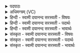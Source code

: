 <details><summary>पदपाठः</summary>

ये। जने॑षु। म॒लिम्ल॑वः। स्ते॒नासः॑। तस्क॑राः। वने॑। ये। कक्षे॑षु। अ॒घा॒यवः॑। अ॒घ॒यव॒ इत्य॑घ॒ऽयवः॑। तान्। ते॒। द॒धा॒मि॒। जम्भ॑योः। ७९।
</details>

<details><summary>अधिमन्त्रम् (VC)</summary>

- सेनापतिर्देवता
- नाभानेदिष्ठ ऋषिः
- निचृदनुष्टुप्
- गान्धारः
</details>

<details><summary>हिन्दी - स्वामी दयानन्द सरस्वती  - विषयः</summary>

फिर ये राजपुरुष किस-किस का निवारण करें, यह विषय अगले मन्त्र में कहा है ॥
</details>

<details><summary>हिन्दी - स्वामी दयानन्द सरस्वती  - पदार्थः</summary>

पदार्थान्वयभाषाः -  हे सभापते ! मैं सेनाध्यक्ष (ये) जो (जनेषु) मनुष्यों में (मलिम्लवः) मलिन स्वभाव से आते-जाते (स्तेनासः) गुप्त चोर जो (वने) वन में (तस्कराः) प्रसिद्ध चोर लुटेरे और (ये) जो (कक्षेषु) कटरी आदि में (अघायवः) पाप करते हुए जीवन की इच्छा करनेवाले हैं (तान्) उन को (ते) आप के (जम्भयोः) फैलाये मुख में ग्रास के समान (दधामि) धरता हूँ ॥७९ ॥
</details>

<details><summary>हिन्दी - स्वामी दयानन्द सरस्वती  - भावार्थः</summary>

भावार्थभाषाः -  सेनापति आदि राजपुरुषों का यही मुख्य कर्त्तव्य है कि जो ग्राम और वनों में प्रसिद्ध चोर तथा लुटेरे आदि पापी पुरुष हैं, उन को राजा के आधीन करें ॥७९ ॥
</details>

<details><summary>संस्कृत - स्वामी दयानन्द सरस्वती  - विषयः</summary>

पुनरेते काँस्कान् निवर्त्तयेयुरित्याह ॥
</details>

<details><summary>संस्कृत - स्वामी दयानन्द सरस्वती  - पदार्थः</summary>

पदार्थान्वयभाषाः -  हे सभेश ! सेनापतिरहं ये जनेषु मलिम्लवः स्तेनासो ये वने तस्करा ये कक्षेष्वघायवः सन्ति, ताँस्ते जम्भयोर्ग्रासमिव दधामि ॥७९ ॥
</details>

<details><summary>संस्कृत - स्वामी दयानन्द सरस्वती  - भावार्थः</summary>

भावार्थभाषाः -  सेनापत्यादिराजपुरुषाणामिदमेव कर्त्तव्यमस्ति यद् ग्रामारण्यस्थाः प्रसिद्धा अप्रसिद्धाश्चोराः पापाचाराश्च पुरुषाः सन्ति, तेषां राजाधीनत्वं कुर्य्युरिति ॥७९ ॥
</details>